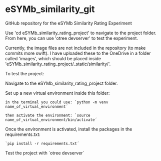# eSYMb_similarity_git
 GitHub repository for the eSYMb Similarity Rating Experiment

Use 'cd eSYMb_similarity_rating_project' to navigate to the project folder. From here, you can use 'otree devserver' to test the experiment.

Currently, the image files are not included in the repository (to make commits more swift). I have uploaded these to the OneDrive in a folder called 'images', which should be placed inside 'eSYMb_similarity_rating_project/_static/similarity/'.

To test the project: 

Navigate to the eSYMb_similarity_rating_project folder.

Set up a new virtual environment inside this folder:

    in the terminal you could use: `python -m venv name_of_virtual_environment´

    then activate the environment: `source name_of_virtual_environment/bin/activate´

Once the environment is activated, install the packages in the requirements.txt:

    `pip install -r requirements.txt´

Test the project with `otree devserver´